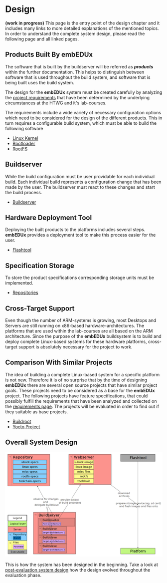 # Design
**(work in progress)**
This page is the entry point of the design chapter and it includes many links to
more detailed explanations of the mentioned topics. In order to understand the
complete system design, please read the following page and all linked pages.

## Products Built By **embEDUx** 
The software that is built by the buildserver will be
referred as ***products*** within the further documentation. This helps to
distinguish between software that is used throughout the build system, and
software that is being built uses the build system.

The design for the **embEDUx** system must be created carefully by analyzing the
[project requirements](requirements.md) that have been determined by the
underlying circumstances at the HTWG and it's lab-courses. 

The requirements include a wide variety of necessary configuration options which
need to be considered for the design of the different products.  This in turn
requires a configurable build system, which must be able to build the following
software

* [Linux Kernel](design/linux.md)
* [Bootloader](design/bootloader.md)
* [RootFS](design/rootfs.md)

## Buildserver
While the build configuration must be user providable for each individual build.
Each individual build represents a configuration change that has been made by
the user. The buildserver must react to these changes and start the build
process.

* [Buildserver](design/buildserver.md)

## Hardware Deployment Tool
Deploying the built products to the platforms includes several steps.
**embEDUx** provides a deployment tool to make this process easier for the user.

* [Flashtool](design/flashtool.md)

## Specification Storage
To store the product specifications corresponding storage units must be
implemented. 

* [Repositories](design/repositories.md)

## Cross-Target Support
Even though the number of ARM-systems is growing, most Desktops and Servers are
still running on x86-based hardware-architectures. The platforms that are used
within the lab-courses are all based on the ARM architecture. Since the purpose
of the **embEDUx** buildsystem is to build and deploy complete Linux-based
systems for these hardware platforms, cross-target support is absolutely
necessary for the project to work.

## Comparison With Similar Projects
The idea of building a complete Linux-based system for a specific platform is
not new. Therefore it is of no surprise that by the time of designing
**embEDUx** there are several open source projects that have similar project
goals. These projects need to be considered as a base for the **embEDUx**
project. The following projects have feature specifications, that could possibly
fulfill the requirements that have been analyzed and collected on the
[requirements page](requirements.md).  The projects will be evaluated in order
to find out if they suitable as base projects.

* [Buildroot](evaluation/buildroot.md)
* [Yocto Project](evaluation/yocto-project.md)


## Overall System Design
[![](background/design/img/design.png)](background/design/img/design.png)

This is how the system has been designed in the beginning. Take a look at [post-evaluation system
design](evaluation.md#post-evaluation-system-overall-design) how the design
evolved throughout the evaluation phase.
